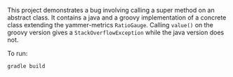 This project demonstrates a bug involving calling a super method on an abstract
class. It contains a java and a groovy implementation of a concrete class
extending the yammer-metrics `RatioGauge`. Calling `value()` on the groovy
version gives a `StackOverflowException` while the java version does not.

To run:

    gradle build


